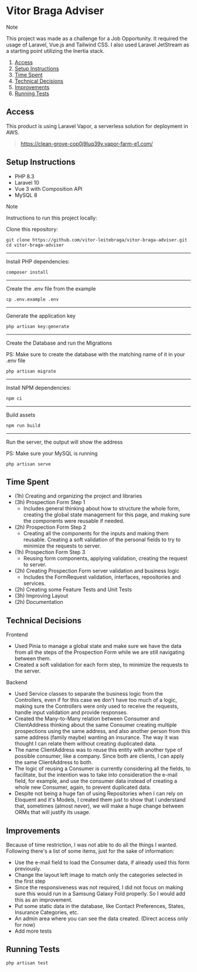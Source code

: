 # Vitor Braga Adviser

> [!NOTE]
> This project was made as a challenge for a Job Opportunity. It required the usage of Laravel, Vue.js and Tailwind CSS.
> I also used Laravel JetStream as a starting point utilizing the Inertia stack.

1. [Access](#access)
2. [Setup Instructions](#setup-instructions)
3. [Time Spent](#time-spent)
4. [Technical Decisions](#technical-decisions)
5. [Improvements](#improvements)
6. [Running Tests](#running-tests)

## Access

This product is using Laravel Vapor, a serverless solution for deployment in AWS.

> https://clean-grove-cop0j9luq39v.vapor-farm-e1.com/

## Setup Instructions

- PHP 8.3
- Laravel 10
- Vue 3 with Composition API
- MySQL 8

> [!NOTE]
> Instructions to run this project locally:

Clone this repository:

```
git clone https://github.com/vitor-leitebraga/vitor-braga-adviser.git
cd vitor-braga-adviser
```

---

Install PHP dependencies:

```
composer install
```

---

Create the .env file from the example

```
cp .env.example .env
```

---

Generate the application key

```
php artisan key:generate
```

---

Create the Database and run the Migrations

PS: Make sure to create the database with the matching name of it in your .env file

```
php artisan migrate
```

---

Install NPM dependencies:

```
npm ci
```

---

Build assets

```
npm run build
```

---

Run the server, the output will show the address

PS: Make sure your MySQL is running

```
php artisan serve
```

## Time Spent

- (1h) Creating and organizing the project and libraries 
- (3h) Prospection Form Step 1 
  * Includes general thinking about how to structure the whole form, creating the global state management for this page, and
making sure the components were reusable if needed.
- (2h) Prospection Form Step 2 
  * Creating all the components for the inputs and making them reusable. Creating a soft validation of the personal
fields to try to minimize the requests to server.
- (1h) Prospection Form Step 3 
  * Reusing form components, applying validation, creating the request to server.
- (2h) Creating Prospection Form server validation and business logic 
  * Includes the FormRequest validation, interfaces, repositories and services.
- (2h) Creating some Feature Tests and Unit Tests 
- (3h) Improving Layout 
- (2h) Documentation 

## Technical Decisions

Frontend

- Used Pinia to manage a global state and make sure we have the data from all the steps of the Prospection Form while
we are still navigating between them.
- Created a soft validation for each form step, to minimize the requests to the server.

Backend

- Used Service classes to separate the business logic from the Controllers, even if for this case we don't have too much
of a logic, making sure the Controllers were only used to receive the requests, handle input validation and provide responses.
- Created the Many-to-Many relation between Consumer and ClientAddress thinking about the same Consumer creating
multiple prospections using the same address, and also another person from this same address (family maybe) wanting an 
insurance. The way it was thought I can relate them without creating duplicated data.
- The name ClientAddress was to reuse this entity with another type of possible consumer, like a company. Since both are
clients, I can apply the same ClientAddress to both.
- The logic of reusing a Consumer is currently considering all the fields, to facilitate, but the intention was to take 
into consideration the e-mail field, for example, and use the consumer data instead of creating a whole new Consumer,
again, to prevent duplicated data.
- Despite not being a huge fan of using Repositories when I can rely on Eloquent and it's Models, I created them just to show
that I understand that, sometimes (almost never), we will make a huge change between ORMs that will justify its usage.

## Improvements

Because of time restriction, I was not able to do all the things I wanted. Following there's a list of some items, just 
for the sake of information:

- Use the e-mail field to load the Consumer data, if already used this form previously.
- Change the layout left image to match only the categories selected in the first step
- Since the responsiveness was not required, I did not focus on making sure this would run in a Samsung Galaxy Fold
properly. So I would add this as an improvement.
- Put some static data in the database, like Contact Preferences, States, Insurance Categories, etc.
- An admin area where you can see the data created. (Direct access only for now)
- Add more tests

## Running Tests

```
php artisan test
```
